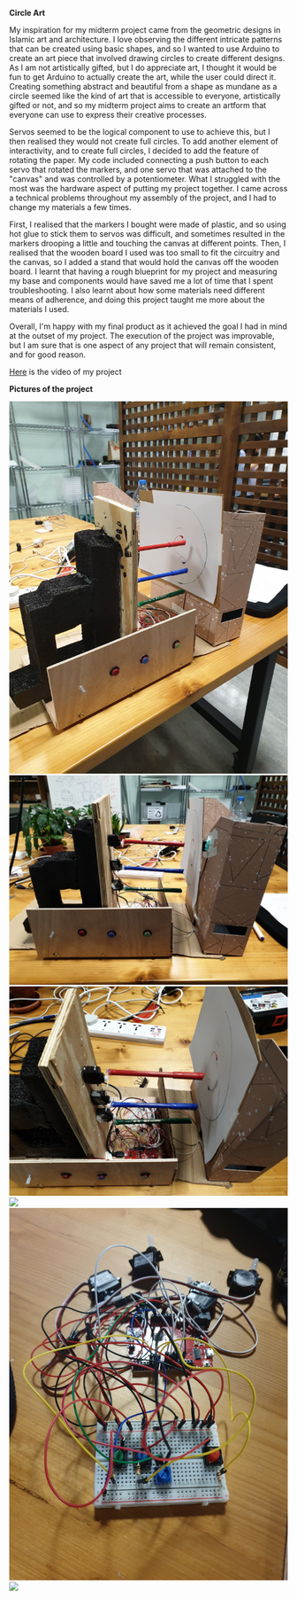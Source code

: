 **Circle Art**

My inspiration for my midterm project came from the geometric designs in Islamic art and architecture. I love observing the different intricate patterns that can be created using basic shapes, and so I wanted to use Arduino to create an art piece that involved drawing circles to create different designs. As I am not artistically gifted, but I do appreciate art, I thought it would be fun to get Arduino to actually create the art, while the user could direct it. Creating something abstract and beautiful from a shape as mundane as a circle seemed like the kind of art that is accessible to everyone, artistically gifted or not, and so my midterm project aims to create an artform that everyone can use to express their creative processes.

Servos seemed to be the logical component to use to achieve this, but I then realised they would not create full circles. To add another element of interactivity, and to create full circles, I decided to add the feature of rotating the paper. My code included connecting a push button to each servo that rotated the markers, and one servo that was attached to the "canvas" and was controlled by a potentiometer. What I struggled with the most was the hardware aspect of putting my project together. I came across a technical problems throughout my assembly of the project, and I had to change my materials a few times. 

First, I realised that the markers I bought were made of plastic, and so using hot glue to stick them to servos was difficult, and sometimes resulted in the markers drooping a little and touching the canvas at different points. Then, I realised that the wooden board I used was too small to fit the circuitry and the canvas, so I added a stand that would hold the canvas off the wooden board. I learnt that having a rough blueprint for my project and measuring my base and components would have saved me a lot of time that I spent troubleshooting. I also learnt about how some materials need different means of adherence, and doing this project taught me more about the materials I used. 

Overall, I'm happy with my final product as it achieved the goal I had in mind at the outset of my project. The execution of the project was improvable, but I am sure that is one aspect of any project that will remain consistent, and for good reason. 

[Here](https://vimeo.com/395895054) is the video of my project 

**Pictures of the project**

![](total.jpg)
![](front.jpg)
![](up.jpg)
![](closeup.jpg)
![](breadboardproto.jpg)
![](schematic1.jgp)
